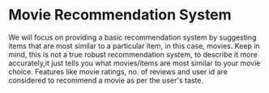 # Movie Recommendation System
We will focus on providing a basic recommendation system by suggesting items that are most similar to a particular item, in this case, movies. Keep in mind, this is not a true robust recommendation system, to describe it more accurately,it just tells you what movies/items are most similar to your movie choice.
Features like movie ratings, no. of reviews and user id are considered to recommend a movie as per the user's taste.
